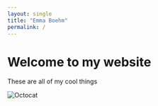 ```yaml
---
layout: single
title: "Emma Boehm"
permalink: /
---
```


# Welcome to my website

These are all of my cool things

![Octocat](https://github.githubassets.com/images/icons/emoji/octocat.png)
